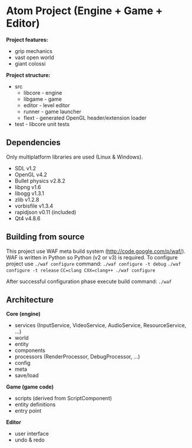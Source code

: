 Atom Project (Engine + Game + Editor)
=====================================

**Project features:**

- grip mechanics
- vast open world
- giant colossi

**Project structure:**

- src
    - libcore - engine
    - libgame - game
    - editor - level editor
    - runner - game launcher
    - flext - generated OpenGL header/extension loader
- test - libcore unit tests


Dependencies
------------

Only multiplatform libraries are used (Linux & Windows).

- SDL v1.2
- OpenGL v4.2
- Bullet physics v2.8.2
- libpng v1.6
- libogg v1.3.1
- zlib v1.2.8
- vorbisfile v1.3.4
- rapidjson v0.11 (included)
- Qt4 v4.8.6


Building from source
--------------------

This project use WAF meta build system (http://code.google.com/p/waf/).
WAF is written in Python so Python (v2 or v3) is required.
To configure project use `./waf configure` command:
`./waf configure -t debug`
`./waf configure -t release`
`CC=clang CXX=clang++ ./waf configure`

After successful configuration phase execute build command:
`./waf`


Architecture
------------

**Core (engine)**
 - services (InputService, VideoService, AudioService, ResourceService, ...)
 - world
 - entity
 - components
 - processors (RenderProcessor, DebugProcessor, ...)
 - config
 - meta
 - save/load

**Game (game code)**
- scripts (derived from ScriptComponent)
- entity definitions
- entry point

**Editor**
- user interface
- undo & redo
